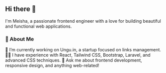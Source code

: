 ## Hi there 👋

I'm Meisha, a passionate frontend engineer with a love for building beautiful and functional web applications.

### 🚀 About Me
🌱 I’m currently working on Ungu.in, a startup focused on links management.
👨‍💻 I have experience with React, Tailwind CSS, Bootstrap, Laravel, and advanced CSS techniques.
💬 Ask me about frontend development, responsive design, and anything web-related!
